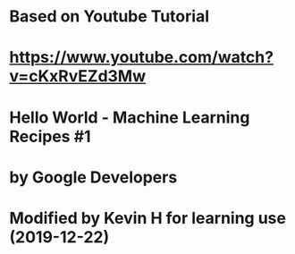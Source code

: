 # Based on Youtube Tutorial
# https://www.youtube.com/watch?v=cKxRvEZd3Mw
# Hello World - Machine Learning Recipes #1
# by Google Developers
#
# Modified by Kevin H for learning use (2019-12-22)